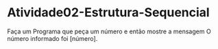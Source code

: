 # Atividade02-Estrutura-Sequencial
Faça um Programa que peça um número e então mostre a mensagem O número informado foi [número].



